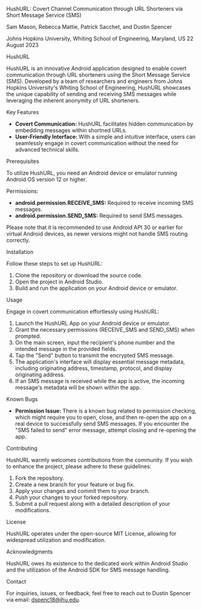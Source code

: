 HushURL: Covert Channel Communication through URL Shorteners via Short Message Service (SMS)

Sam Mason, Rebecca Mattie, Patrick Sacchet, and Dustin Spencer

Johns Hopkins University, Whiting School of Engineering, Maryland, US
22 August 2023

HushURL

HushURL is an innovative Android application designed to enable covert communication through URL shorteners using the Short Message Service (SMS). Developed by a team of researchers and engineers from Johns Hopkins University's Whiting School of Engineering, HushURL showcases the unique capability of sending and receiving SMS messages while leveraging the inherent anonymity of URL shorteners.

Key Features

- **Covert Communication:** HushURL facilitates hidden communication by embedding messages within shortned URLs.
- **User-Friendly Interface:** With a simple and intuitive interface, users can seamlessly engage in covert communication without the need for advanced technical skills.

Prerequisites

To utilize HushURL, you need an Android device or emulator running Android OS version 12 or higher.

Permissions:

- **android.permission.RECEIVE_SMS:** Required to receive incoming SMS messages.
- **android.permission.SEND_SMS:** Required to send SMS messages.

Please note that it is recommended to use Android API 30 or earlier for virtual Android devices, as newer versions might not handle SMS routing correctly.

Installation

Follow these steps to set up HushURL:

1. Clone the repository or download the source code.
2. Open the project in Android Studio.
3. Build and run the application on your Android device or emulator.

Usage

Engage in covert communication effortlessly using HushURL:

1. Launch the HushURL App on your Android device or emulator.
2. Grant the necessary permissions (RECEIVE_SMS and SEND_SMS) when prompted.
3. On the main screen, input the recipient's phone number and the intended message in the provided fields.
4. Tap the "Send" button to transmit the encrypted SMS message.
5. The application's interface will display essential message metadata, including originating address, timestamp, protocol, and display originating address.
6. If an SMS message is received while the app is active, the incoming message's metadata will be shown within the app.

Known Bugs

- **Permission Issue:** There is a known bug related to permission checking, which might require you to open, close, and then re-open the app on a real device to successfully send SMS messages. If you encounter the "SMS failed to send" error message, attempt closing and re-opening the app.

Contributing

HushURL warmly welcomes contributions from the community. If you wish to enhance the project, please adhere to these guidelines:

1. Fork the repository.
2. Create a new branch for your feature or bug fix.
3. Apply your changes and commit them to your branch.
4. Push your changes to your forked repository.
5. Submit a pull request along with a detailed description of your modifications.

License

HushURL operates under the open-source MIT License, allowing for widespread utilization and modification.

Acknowledgments

HushURL owes its existence to the dedicated work within Android Studio and the utilization of the Android SDK for SMS message handling.

Contact

For inquiries, issues, or feedback, feel free to reach out to Dustin Spencer via email: dspenc18@jhu.edu.
